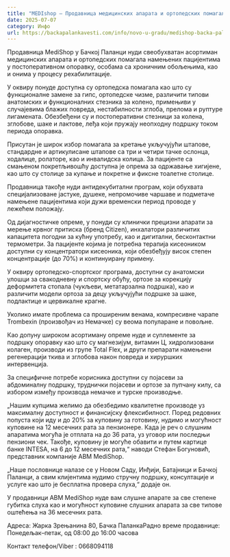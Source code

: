 ```yaml
---
title: "MEDIshop – Продавница медицинских апарата и ортопедских помагала"
date: 2025-07-07
category: Инфо
url: https://backapalankavesti.com/info/novo-u-gradu/medishop-backa-palanka-pomagala-medicinski-aparati/
---
```


Продавница MediShop у Бачкој Паланци нуди свеобухватан асортиман медицинских апарата и ортопедских помагала намењених пацијентима у постоперативном опоравку, особама са хроничним обољењима, као и онима у процесу рехабилитације.

У оквиру понуде доступна су ортопедска помагала као што су функционалне замене за гипс, ортопедске чизме, различити типови анатомских и функционалних стезника за колено, примењиви у случајевима блажих повреда, нестабилности зглоба, прелома и руптуре лигамената. Обезбеђени су и постоперативни стезници за колена, зглобове, шаке и лактове, леђа који пружају неопходну подршку током периода опоравка.

Присутан је широк избор помагала за кретање укључујући штапове, стандардне и артикулисане штапове са три и четири тачке ослонца, ходалице, ролаторе, као и инвалидска колица. За пацијенте са смањеном покретљивошћу доступна је опрема за одржавање хигијене, као што су столице за купање и покретне и фиксне тоалетне столице.

Продавница такође нуди антидекубитални програм, који обухвата специјализоване јастуке, душеке, непромочиве чаршаве и подметаче намењене пацијентима који дужи временски период проводе у лежећем положају.

Од дијагностичке опреме, у понуди су клинички прецизни апарати за мерење крвног притиска (бренд Citizen), инхалатори различитих капацитета погодни за кућну употребу, као и дигитални, бесконтактни термометри. За пацијенте којима је потребна терапија кисеоником доступни су концентратори кисеоника, који обезбеђују висок степен концентрације (до 70%) и континуирану примену.

У оквиру ортопедско-спортског програма, доступни су анатомски улошци за свакодневну и спортску обућу, ортозе за корекцију деформитета стопала (чукљеви, метатарзална подршка), као и различити модели ортоза за децу укључујући подршке за шаке, подлактице и цервикалне крагне.

Уколико имате проблема са проширеним венама, компресивне чарапе Trombexin (произвођач из Немачке) су веома популаране и повољне.

Као допуну широком асортиману опреме нуде и суплементе за подршку опоравку као што су магнезијум, витамин Ц, хидролизовани колаген, производи из групе Total Flex, и други препарати намењени регенерацији ткива и зглобова након повреда и хируршких интервенција.

За специфичне потребе корисника доступни су појасеви за абдоминалну подршку, труднички појасеви и ортозе за пупчану килу, са избором између производа немачке и турске производње.

„Нашим купцима желимо да обезбедимо квалитетне производе уз максималну доступност и финансијску флексибилност. Поред редовних попуста који иду и до 20% за куповину за готовину, нудимо и могућност куповине на 12 месечних рата за пензионере. Када је реч о слушним апаратима могућа је отплата на до 36 рата, уз уговор или последњи пензиони чек. Такође, куповину је могуће обавити и путем картице банке INTESA, на 6 до 12 месечних рата,“ наводи Стефан Богуновић, представник компаније ABM MediShop.

„Наше пословнице налазе се у Новом Саду, Инђији, Батајници и Бачкој Паланци, а свим клијентима нудимо стручну подршку, консултације и услуге као што је бесплатна провера слуха,“ додаје он.

У продавници ABM MediShop нуде вам слушне апарате за све степене губитка слуха као и могућност куповине слушних апарата за све типове оштећења на 36 месечних рата.

Адреса: Жарка Зрењанина 80, Бачка ПаланкаРадно време продавнице: Понедељак–петак, од 08:00 до 16:00 часова

Контакт телефон/Viber : 0668094118
